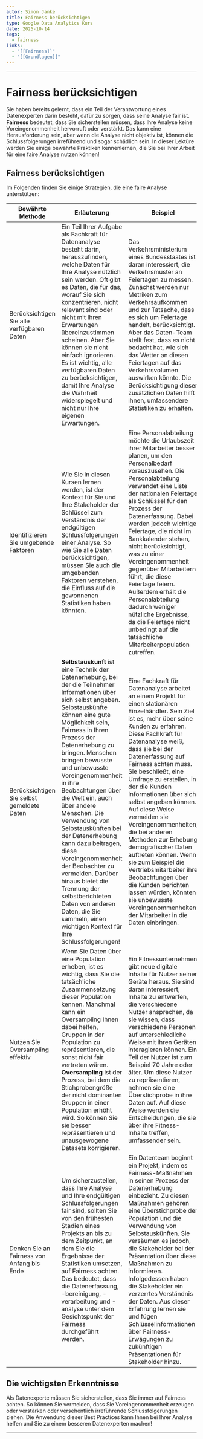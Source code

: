 ```yaml
---
autor: Simon Janke
title: Fairness berücksichtigen
type: Google Data Analytics Kurs
date: 2025-10-14
tags:
  - fairness
links:
  - "[[Fairness]]"
  - "[[Grundlagen]]"
---
```

---
# Fairness berücksichtigen

Sie haben bereits gelernt, dass ein Teil der Verantwortung eines Datenexperten darin besteht, dafür zu sorgen, dass seine Analyse fair ist. **Fairness** bedeutet, dass Sie sicherstellen müssen, dass Ihre Analyse keine Voreingenommenheit hervorruft oder verstärkt. Das kann eine Herausforderung sein, aber wenn die Analyse nicht objektiv ist, können die Schlussfolgerungen irreführend und sogar schädlich sein. In dieser Lektüre werden Sie einige bewährte Praktiken kennenlernen, die Sie bei Ihrer Arbeit für eine faire Analyse nutzen können!

## Fairness berücksichtigen

Im Folgenden finden Sie einige Strategien, die eine faire Analyse unterstützen:

|**Bewährte Methode**|**Erläuterung**|**Beispiel**|
|---|---|---|
|Berücksichtigen Sie alle verfügbaren Daten|Ein Teil Ihrer Aufgabe als Fachkraft für Datenanalyse besteht darin, herauszufinden, welche Daten für Ihre Analyse nützlich sein werden. Oft gibt es Daten, die für das, worauf Sie sich konzentrieren, nicht relevant sind oder nicht mit Ihren Erwartungen übereinzustimmen scheinen. Aber Sie können sie nicht einfach ignorieren. Es ist wichtig, alle verfügbaren Daten zu berücksichtigen, damit Ihre Analyse die Wahrheit widerspiegelt und nicht nur Ihre eigenen Erwartungen.|Das Verkehrsministerium eines Bundesstaates ist daran interessiert, die Verkehrsmuster an Feiertagen zu messen. Zunächst werden nur Metriken zum Verkehrsaufkommen und zur Tatsache, dass es sich um Feiertage handelt, berücksichtigt. Aber das Daten-Team stellt fest, dass es nicht bedacht hat, wie sich das Wetter an diesen Feiertagen auf das Verkehrsvolumen auswirken könnte. Die Berücksichtigung dieser zusätzlichen Daten hilft ihnen, umfassendere Statistiken zu erhalten.|
|Identifizieren Sie umgebende Faktoren|Wie Sie in diesen Kursen lernen werden, ist der Kontext für Sie und Ihre Stakeholder der Schlüssel zum Verständnis der endgültigen Schlussfolgerungen einer Analyse. So wie Sie alle Daten berücksichtigen, müssen Sie auch die umgebenden Faktoren verstehen, die Einfluss auf die gewonnenen Statistiken haben könnten.|Eine Personalabteilung möchte die Urlaubszeit ihrer Mitarbeiter besser planen, um den Personalbedarf vorauszusehen. Die Personalabteilung verwendet eine Liste der nationalen Feiertage als Schlüssel für den Prozess der Datenerfassung. Dabei werden jedoch wichtige Feiertage, die nicht im Bankkalender stehen, nicht berücksichtigt, was zu einer Voreingenommenheit gegenüber Mitarbeitern führt, die diese Feiertage feiern. Außerdem erhält die Personalabteilung dadurch weniger nützliche Ergebnisse, da die Feiertage nicht unbedingt auf die tatsächliche Mitarbeiterpopulation zutreffen.|
|Berücksichtigen Sie selbst gemeldete Daten|**Selbstauskunft** ist eine Technik der Datenerhebung, bei der die Teilnehmer Informationen über sich selbst angeben. Selbstauskünfte können eine gute Möglichkeit sein, Fairness in Ihren Prozess der Datenerhebung zu bringen. Menschen bringen bewusste und unbewusste Voreingenommenheit in ihre Beobachtungen über die Welt ein, auch über andere Menschen. Die Verwendung von Selbstauskünften bei der Datenerhebung kann dazu beitragen, diese Voreingenommenheit der Beobachter zu vermeiden. Darüber hinaus bietet die Trennung der selbstberichteten Daten von anderen Daten, die Sie sammeln, einen wichtigen Kontext für Ihre Schlussfolgerungen!|Eine Fachkraft für Datenanalyse arbeitet an einem Projekt für einen stationären Einzelhändler. Sein Ziel ist es, mehr über seine Kunden zu erfahren. Diese Fachkraft für Datenanalyse weiß, dass sie bei der Datenerfassung auf Fairness achten muss. Sie beschließt, eine Umfrage zu erstellen, in der die Kunden Informationen über sich selbst angeben können. Auf diese Weise vermeiden sie Voreingenommenheiten, die bei anderen Methoden zur Erhebung demografischer Daten auftreten können. Wenn sie zum Beispiel die Vertriebsmitarbeiter ihre Beobachtungen über die Kunden berichten lassen würden, könnten sie unbewusste Voreingenommenheiten der Mitarbeiter in die Daten einbringen.|
|Nutzen Sie Oversampling effektiv|Wenn Sie Daten über eine Population erheben, ist es wichtig, dass Sie die tatsächliche Zusammensetzung dieser Population kennen. Manchmal kann ein Oversampling Ihnen dabei helfen, Gruppen in der Population zu repräsentieren, die sonst nicht fair vertreten wären. **Oversampling** ist der Prozess, bei dem die Stichprobengröße der nicht dominanten Gruppen in einer Population erhöht wird. So können Sie sie besser repräsentieren und unausgewogene Datasets korrigieren.|Ein Fitnessunternehmen gibt neue digitale Inhalte für Nutzer seiner Geräte heraus. Sie sind daran interessiert, Inhalte zu entwerfen, die verschiedene Nutzer ansprechen, da sie wissen, dass verschiedene Personen auf unterschiedliche Weise mit ihren Geräten interagieren können. Ein Teil der Nutzer ist zum Beispiel 70 Jahre oder älter. Um diese Nutzer zu repräsentieren, nehmen sie eine Überstichprobe in ihre Daten auf. Auf diese Weise werden die Entscheidungen, die sie über ihre Fitness-Inhalte treffen, umfassender sein.|
|Denken Sie an Fairness von Anfang bis Ende|Um sicherzustellen, dass Ihre Analyse und Ihre endgültigen Schlussfolgerungen fair sind, sollten Sie von den frühesten Stadien eines Projekts an bis zu dem Zeitpunkt, an dem Sie die Ergebnisse der Statistiken umsetzen, auf Fairness achten. Das bedeutet, dass die Datenerfassung, -bereinigung, -verarbeitung und -analyse unter dem Gesichtspunkt der Fairness durchgeführt werden.|Ein Datenteam beginnt ein Projekt, indem es Fairness-Maßnahmen in seinen Prozess der Datenerhebung einbezieht. Zu diesen Maßnahmen gehören eine Überstichprobe der Population und die Verwendung von Selbstauskünften. Sie versäumen es jedoch, die Stakeholder bei der Präsentation über diese Maßnahmen zu informieren. Infolgedessen haben die Stakeholder ein verzerrtes Verständnis der Daten. Aus dieser Erfahrung lernen sie und fügen Schlüsselinformationen über Fairness-Erwägungen zu zukünftigen Präsentationen für Stakeholder hinzu.|

## Die wichtigsten Erkenntnisse

Als Datenexperte müssen Sie sicherstellen, dass Sie immer auf Fairness achten. So können Sie vermeiden, dass Sie Voreingenommenheit erzeugen oder verstärken oder versehentlich irreführende Schlussfolgerungen ziehen. Die Anwendung dieser Best Practices kann Ihnen bei Ihrer Analyse helfen und Sie zu einem besseren Datenexperten machen!

---
